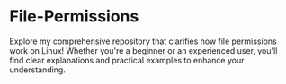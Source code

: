 # File-Permissions
Explore my comprehensive repository that clarifies how file permissions work on Linux! Whether you're a beginner or an experienced user, you'll find clear explanations and practical examples to enhance your understanding.
